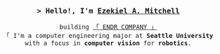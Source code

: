 <!--
credit to: Al Siam World!
 -->
 
<h3 align="center">
        <samp>&gt; Hello!, I'm
                <b><a target="_blank" href="https://endrcompany.com">Ezekiel A. Mitchell</a></b>
        </samp>
</h3>


<p align="center"> 
  <samp>building
    <a href="https://endrcompany.com">「 ENDR COMPANY 」</a>
    <br>
    「 I'm a computer engineering major at <b>Seattle University</b> with a focus in <b>computer vision</b> for <b>robotics</b>.
    <br>
    <br>
  </samp>
</p>
